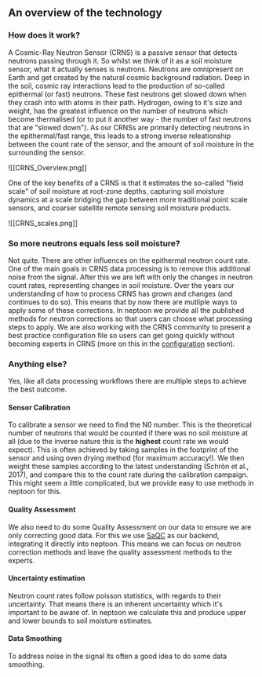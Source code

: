 
## An overview of the technology
### How does it work?

A Cosmic-Ray Neutron Sensor (CRNS) is a passive sensor that detects neutrons passing through it. So whilst we think of it as a soil moisture sensor, what it actually senses is neutrons. Neutrons are omnipresent on Earth and get created by the natural cosmic background radiation. Deep in the soil, cosmic ray interactions lead to the production of so-called epithermal (or fast) neutrons. These fast neutrons get slowed down when they crash into with atoms in their path. Hydrogen, owing to it's size and weight, has the greatest influence on the number of neutrons which become thermalised (or to put it another way - the number of fast neutrons that are "slowed down"). As our CRNSs are primarily detecting neutrons in the epithermal/fast range, this leads to a strong inverse releationship between the count rate of the sensor, and the amount of soil moisture in the surrounding the sensor. 

![[CRNS_Overview.png]]

One of the key benefits of a CRNS is that it estimates the so-called "field scale" of soil moisture at root-zone depths, capturing soil moisture dynamics at a scale bridging the gap between more traditional point scale sensors, and coarser satellite remote sensing soil moisture products. 

![[CRNS_scales.png]]

### So more neutrons equals less soil moisture?

Not quite. There are other influences on the epithermal neutron count rate. One of the main goals in CRNS data processing is to remove this additional noise from the signal. After this we are left with only the changes in neutron count rates, representing  changes in soil moisture. Over the years our understanding of how to process CRNS has grown and changes (and continues to do so). This means that by now there are mutliple ways to apply some of these corrections. In neptoon we provide all the published methods for neutron corrections so that users can choose what processing steps to apply. We are also working with the CRNS community to present a best practice configuration file so users can get going quickly without becoming experts in CRNS (more on this in the [configuration](intro-to-config.md) section).

### Anything else?

Yes, like all data processing workflows there are multiple steps to achieve the best outcome. 

#### Sensor Calibration

To calibrate a sensor we need to find the N0 number. This is the theoretical number of neutrons that would be counted if there was no soil moisture at all (due to the inverse nature this is the **highest** count rate we would expect). This is often achieved by taking samples in the footprint of the sensor and using oven drying method (for maximum accuracy!). We then weight these samples according to the latest understanding (Schrön et al., 2017), and compare this to the count rate during the calibration campaign. This might seem a little complicated, but we provide easy to use methods in neptoon for this.

#### Quality Assessment

We also need to do some Quality Assessment on our data to ensure we are only correcting good data. For this we use [SaQC](https://rdm-software.pages.ufz.de/saqc/index.html) as our backend, integrating it directly into neptoon. This means we can focus on neutron correction methods and leave the quality assessment methods to the experts. 

#### Uncertainty estimation

Neutron count rates follow poisson statistics, with regards to their uncertainty. That means there is an inherent uncertainty which it's important to be aware of. In neptoon we calculate this and produce upper and lower bounds to soil moisture estimates.

#### Data Smoothing

To address noise in the signal its often a good idea to do some data smoothing.


